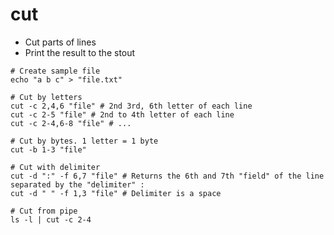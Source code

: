 # cut

- Cut parts of lines
- Print the result to the stout

```shell
# Create sample file
echo "a b c" > "file.txt"
```

```shell
# Cut by letters
cut -c 2,4,6 "file" # 2nd 3rd, 6th letter of each line
cut -c 2-5 "file" # 2nd to 4th letter of each line
cut -c 2-4,6-8 "file" # ...

# Cut by bytes. 1 letter = 1 byte
cut -b 1-3 "file"

# Cut with delimiter
cut -d ":" -f 6,7 "file" # Returns the 6th and 7th "field" of the line separated by the "delimiter" :
cut -d " " -f 1,3 "file" # Delimiter is a space

# Cut from pipe
ls -l | cut -c 2-4
```
